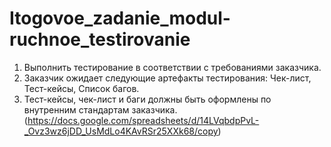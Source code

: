 # Itogovoe_zadanie_modul-ruchnoe_testirovanie

1. Выполнить тестирование в соответствии с требованиями заказчика.
2. Заказчик ожидает следующие артефакты тестирования:
Чек-лист,
Тест-кейсы,
Список багов.
3. Тест-кейсы, чек-лист и баги должны быть оформлены по внутренним стандартам заказчика. (https://docs.google.com/spreadsheets/d/14LVqbdpPvL-_Ovz3wz6jDD_UsMdLo4KAvRSr25XXk68/copy)
